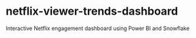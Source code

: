 # netflix-viewer-trends-dashboard
Interactive Netflix engagement dashboard using Power BI and Snowflake

